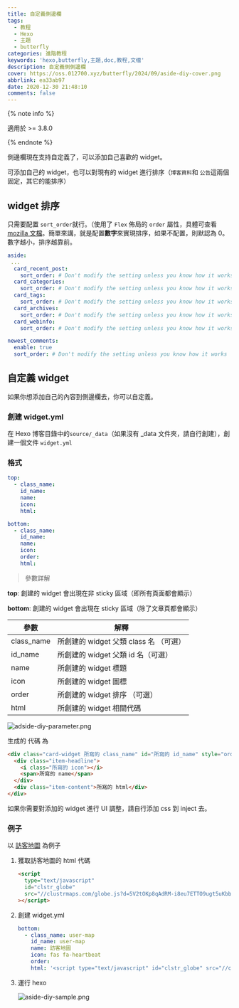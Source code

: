 ```yaml
---
title: 自定義側邊欄
tags:
  - 教程
  - Hexo
  - 主題
  - butterfly
categories: 進階教程
keywords: 'hexo,butterfly,主題,doc,教程,文檔'
description: 自定義側側邊欄
cover: https://oss.012700.xyz/butterfly/2024/09/aside-diy-cover.png
abbrlink: ea33ab97
date: 2020-12-30 21:48:10
comments: false
---
```


{% note info %}

適用於 >= 3.8.0

{% endnote %}

側邊欄現在支持自定義了，可以添加自己喜歡的 widget。

可添加自己的 widget，也可以對現有的 widget 進行排序（`博客資料`和 `公告`這兩個固定，其它的能排序）

## widget 排序

只需要配置 `sort_order`就行。（使用了 `Flex` 佈局的 `order` 屬性，具體可查看 [mozilla 文檔](https://developer.mozilla.org/en-US/docs/Web/CSS/CSS_Flexible_Box_Layout/Ordering_Flex_Items)。簡單來講，就是配置**數字**來實現排序，如果不配置，則默認為 0。數字越小，排序越靠前。

```yaml
aside:
 ...
  card_recent_post:
    sort_order: # Don't modify the setting unless you know how it works
  card_categories:
    sort_order: # Don't modify the setting unless you know how it works
  card_tags:
    sort_order: # Don't modify the setting unless you know how it works
  card_archives:
    sort_order: # Don't modify the setting unless you know how it works
  card_webinfo:
    sort_order: # Don't modify the setting unless you know how it works

newest_comments:
  enable: true
  sort_order: # Don't modify the setting unless you know how it works
```

## 自定義 widget

如果你想添加自己的內容到側邊欄去，你可以自定義。

### 創建 widget.yml

在 Hexo 博客目錄中的`source/_data`（如果沒有 _data 文件夾，請自行創建），創建一個文件 `widget.yml`

### 格式

```yaml
top:
  - class_name:
    id_name:
    name:
    icon:
    html:

bottom:
  - class_name:
    id_name:
    name:
    icon:
    order:
    html:
```

> 參數詳解

**top**: 創建的 widget 會出現在非 sticky 區域（即所有頁面都會顯示）

**bottom**: 創建的 widget 會出現在 sticky 區域（除了文章頁都會顯示）

| 參數       | 解釋                                   |
| ---------- | -------------------------------------- |
| class_name | 所創建的 widget 父類 class 名 （可選） |
| id_name    | 所創建的 widget 父類 id 名（可選）     |
| name       | 所創建的 widget 標題                   |
| icon       | 所創建的 widget 圖標                   |
| order      | 所創建的 widget 排序 （可選）          |
| html       | 所創建的 widget 相關代碼               |

![adside-diy-parameter.png](https://oss.012700.xyz/butterfly/2024/09/adside-diy-parameter.png)

生成的 代碼 為

```html
<div class="card-widget 所寫的 class_name" id="所寫的 id_name" style="order: 所寫的 order">
  <div class="item-headline">
    <i class="所寫的 icon"></i>
    <span>所寫的 name</span>
  </div>
  <div class="item-content">所寫的 html</div>
</div>
```

如果你需要對添加的 widget 進行 UI 調整，請自行添加 css 到 inject 去。

### 例子

以 [訪客地圖](https://clustrmaps.com/profile/1b7ep/widget/code/globe) 為例子

1. 獲取訪客地圖的 html 代碼

   ```html
   <script
     type="text/javascript"
     id="clstr_globe"
     src="//clustrmaps.com/globe.js?d=5V2tOKp8qAdRM-i8eu7ETTO9ugt5uKbbG-U7Yj8uMl8"
   ></script>
   ```

2. 創建 widget.yml

   ```yaml
   bottom:
     - class_name: user-map
       id_name: user-map
       name: 訪客地圖
       icon: fas fa-heartbeat
       order:
       html: '<script type="text/javascript" id="clstr_globe" src="//clustrmaps.com/globe.js?d=5V2tOKp8qAdRM-i8eu7ETTO9ugt5uKbbG-U7Yj8uMl8"></script>'
   ```

3. 運行 hexo

   ![aside-diy-sample.png](https://oss.012700.xyz/butterfly/2024/09/aside-diy-sample.png)

